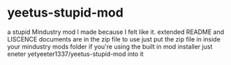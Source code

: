 # yeetus-stupid-mod
a stupid Mindustry mod I made because I felt like it.
extended README and LISCENCE documents are in the zip file
to use just put the zip file in inside your mindustry mods folder
if you're using the built in mod installer just eneter yetyeeter1337/yeetus-stupid-mod into it
